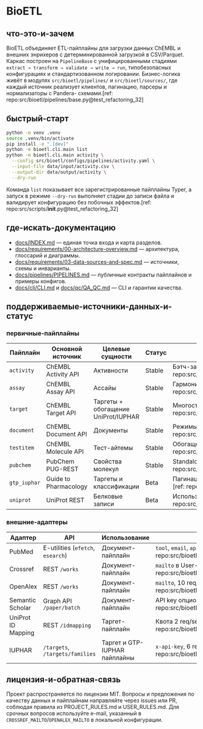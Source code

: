 # BioETL

## что-это-и-зачем
BioETL объединяет ETL-пайплайны для загрузки данных ChEMBL и внешних энрихеров
с детерминированной загрузкой в CSV/Parquet. Каркас построен на `PipelineBase`
с унифицированными стадиями `extract → transform → validate → write → run`,
типобезопасных конфигурациях и стандартизованном логировании. Бизнес-логика
живёт в модулях `src/bioetl/pipelines/` и `src/bioetl/sources/`, где каждый
источник реализует клиентов, пагинацию, парсеры и нормализаторы с Pandera-
схемами.[ref: repo:src/bioetl/pipelines/base.py@test_refactoring_32]

## быстрый-старт
```bash
python -m venv .venv
source .venv/bin/activate
pip install -e ".[dev]"
python -m bioetl.cli.main list
python -m bioetl.cli.main activity \
  --config src/bioetl/configs/pipelines/activity.yaml \
  --input-file data/input/activity.csv \
  --output-dir data/output/activity \
  --dry-run
```
Команда `list` показывает все зарегистрированные пайплайны Typer, а запуск в
режиме `--dry-run` выполняет стадии до записи файла и валидирует конфигурацию
без побочных эффектов.[ref: repo:src/scripts/__init__.py@test_refactoring_32]

## где-искать-документацию
- [docs/INDEX.md](docs/INDEX.md) — единая точка входа и карта разделов.
- [docs/requirements/00-architecture-overview.md](docs/requirements/00-architecture-overview.md) — архитектура, глоссарий и диаграммы.
- [docs/requirements/03-data-sources-and-spec.md](docs/requirements/03-data-sources-and-spec.md) — источники, схемы и инварианты.
- [docs/pipelines/PIPELINES.md](docs/pipelines/PIPELINES.md) — публичные контракты пайплайнов и примеры конфигов.
- [docs/cli/CLI.md](docs/cli/CLI.md) и [docs/qc/QA_QC.md](docs/qc/QA_QC.md) — CLI и гарантии качества.

## поддерживаемые-источники-данных-и-статус
### первичные-пайплайны
| Пайплайн | Основной источник | Целевые сущности | Статус | Примечания |
| --- | --- | --- | --- | --- |
| `activity` | ChEMBL Activity API | Активности | Stable | Бэтч-запросы по `activity_id` с fallback-записями.[ref: repo:src/bioetl/sources/chembl/activity/pipeline.py@test_refactoring_32]
| `assay` | ChEMBL Assay API | Ассайы | Stable | Гармонизация BAO и Pandera-проверки схем.[ref: repo:src/bioetl/sources/chembl/assay/pipeline.py@test_refactoring_32]
| `target` | ChEMBL Target API | Таргеты + обогащение UniProt/IUPHAR | Stable | Многоступенчатый энрихмент, материализация gold-слоя.[ref: repo:src/bioetl/sources/chembl/target/pipeline.py@test_refactoring_32]
| `document` | ChEMBL Document API | Документы | Stable | Режимы `chembl` и `all` с внешними адаптерами.[ref: repo:src/bioetl/sources/chembl/document/pipeline.py@test_refactoring_32]
| `testitem` | ChEMBL Molecule API | Тест-айтемы | Stable | Обогащение PubChem по CID и синонимам.[ref: repo:src/bioetl/sources/chembl/testitem/pipeline.py@test_refactoring_32]
| `pubchem` | PubChem PUG-REST | Свойства молекул | Stable | Standalone dataset для энрихмента молекул.[ref: repo:src/bioetl/sources/pubchem/pipeline.py@test_refactoring_32]
| `gtp_iuphar` | Guide to Pharmacology | Таргеты и классификации | Beta | Пагинация по страницам и дополнительные таблицы классификаций.[ref: repo:src/bioetl/sources/iuphar/pipeline.py@test_refactoring_32]
| `uniprot` | UniProt REST | Белковые записи | Beta | Используется как самостоятельный энрихер и в таргет-пайплайне.[ref: repo:src/bioetl/sources/uniprot/pipeline.py@test_refactoring_32]

### внешние-адаптеры
| Адаптер | API | Использование | Лимиты/аутентификация | Статус |
| --- | --- | --- | --- | --- |
| PubMed | E-utilities (`efetch`, `esearch`) | Документ-пайплайн | `tool`, `email`, `api_key`; 3 req/sec без ключа.[ref: repo:src/bioetl/sources/pubmed/request/builder.py@test_refactoring_32]
| Crossref | REST `/works` | Документ-пайплайн | `mailto` в User-Agent, 2 req/sec конфигом.[ref: repo:src/bioetl/configs/pipelines/document.yaml@test_refactoring_32]
| OpenAlex | REST `/works` | Документ-пайплайн | `mailto`, 10 req/sec конфигом.[ref: repo:src/bioetl/configs/pipelines/document.yaml@test_refactoring_32]
| Semantic Scholar | Graph API `/paper/batch` | Документ-пайплайн | API key опционален, 1 req/1.25s без ключа.[ref: repo:src/bioetl/configs/pipelines/document.yaml@test_refactoring_32]
| UniProt ID Mapping | REST `/idmapping` | Таргет-пайплайн | Квота 2 req/sec, кэширование включено.[ref: repo:src/bioetl/configs/pipelines/target.yaml@test_refactoring_32]
| IUPHAR | `/targets`, `/targets/families` | Таргет и GTP-IUPHAR пайплайны | `x-api-key`, 6 req/sec.[ref: repo:src/bioetl/configs/pipelines/target.yaml@test_refactoring_32]

## лицензия-и-обратная-связь
Проект распространяется по лицензии MIT. Вопросы и предложения по качеству
данных и пайплайнам направляйте через issues или PR, соблюдая правила из
PROJECT_RULES.md и USER_RULES.md. Для срочных вопросов используйте e-mail,
указанный в `CROSSREF_MAILTO`/`OPENALEX_MAILTO` в локальной конфигурации.
